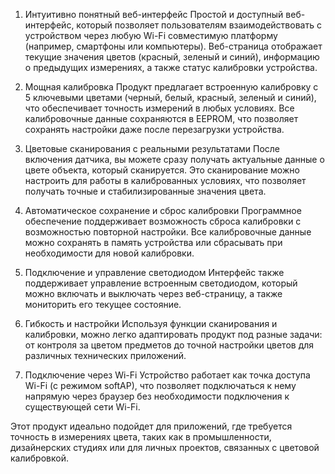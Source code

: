1. Интуитивно понятный веб-интерфейс
Простой и доступный веб-интерфейс, который позволяет пользователям взаимодействовать с устройством через любую Wi-Fi совместимую платформу (например, смартфоны или компьютеры). Веб-страница отображает текущие значения цветов (красный, зеленый и синий), информацию о предыдущих измерениях, а также статус калибровки устройства.

2. Мощная калибровка
Продукт предлагает встроенную калибровку с 5 ключевыми цветами (черный, белый, красный, зеленый и синий), что обеспечивает точность измерений в любых условиях. Все калибровочные данные сохраняются в EEPROM, что позволяет сохранять настройки даже после перезагрузки устройства.

3. Цветовые сканирования с реальными результатами
После включения датчика, вы можете сразу получать актуальные данные о цвете объекта, который сканируется. Это сканирование можно настроить для работы в калиброванных условиях, что позволяет получать точные и стабилизированные значения цвета.

4. Автоматическое сохранение и сброс калибровки
Программное обеспечение поддерживает возможность сброса калибровки с возможностью повторной настройки. Все калибровочные данные можно сохранять в память устройства или сбрасывать при необходимости для новой калибровки.

5. Подключение и управление светодиодом
Интерфейс также поддерживает управление встроенным светодиодом, который можно включать и выключать через веб-страницу, а также мониторить его текущее состояние.

6. Гибкость и настройки
Используя функции сканирования и калибровки, можно легко адаптировать продукт под разные задачи: от контроля за цветом предметов до точной настройки цветов для различных технических приложений.

7. Подключение через Wi-Fi
Устройство работает как точка доступа Wi-Fi (с режимом softAP), что позволяет подключаться к нему напрямую через браузер без необходимости подключения к существующей сети Wi-Fi.

Этот продукт идеально подойдет для приложений, где требуется точность в измерениях цвета, таких как в промышленности, дизайнерских студиях или для личных проектов, связанных с цветовой калибровкой.
